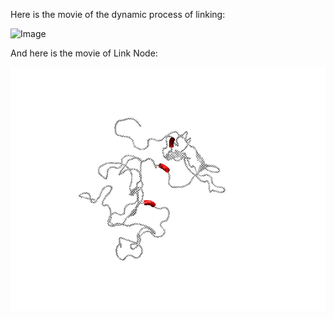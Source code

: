 Here is the movie of the dynamic process of linking:

![Image](./dynamic_process.gif)

And here is the movie of Link Node:

![Image](./linknode.gif)
